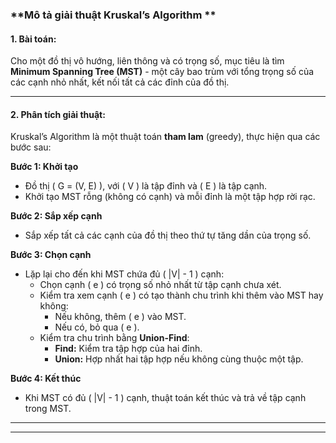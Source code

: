 ### **Mô tả giải thuật Kruskal’s Algorithm **

#### **1. Bài toán:**
Cho một đồ thị vô hướng, liên thông và có trọng số, mục tiêu là tìm **Minimum Spanning Tree (MST)** - một cây bao trùm với tổng trọng số của các cạnh nhỏ nhất, kết nối tất cả các đỉnh của đồ thị.

---

#### **2. Phân tích giải thuật:**
Kruskal’s Algorithm là một thuật toán **tham lam** (greedy), thực hiện qua các bước sau:

**Bước 1: Khởi tạo**
- Đồ thị \( G = (V, E) \), với \( V \) là tập đỉnh và \( E \) là tập cạnh.
- Khởi tạo MST rỗng (không có cạnh) và mỗi đỉnh là một tập hợp rời rạc.

**Bước 2: Sắp xếp cạnh**
- Sắp xếp tất cả các cạnh của đồ thị theo thứ tự tăng dần của trọng số.

**Bước 3: Chọn cạnh**
- Lặp lại cho đến khi MST chứa đủ \( |V| - 1 \) cạnh:
  - Chọn cạnh \( e \) có trọng số nhỏ nhất từ tập cạnh chưa xét.
  - Kiểm tra xem cạnh \( e \) có tạo thành chu trình khi thêm vào MST hay không:
    - Nếu không, thêm \( e \) vào MST.
    - Nếu có, bỏ qua \( e \).
  - Kiểm tra chu trình bằng **Union-Find**:
    - **Find:** Kiểm tra tập hợp của hai đỉnh.
    - **Union:** Hợp nhất hai tập hợp nếu không cùng thuộc một tập.

**Bước 4: Kết thúc**
- Khi MST có đủ \( |V| - 1 \) cạnh, thuật toán kết thúc và trả về tập cạnh trong MST.

---

---
